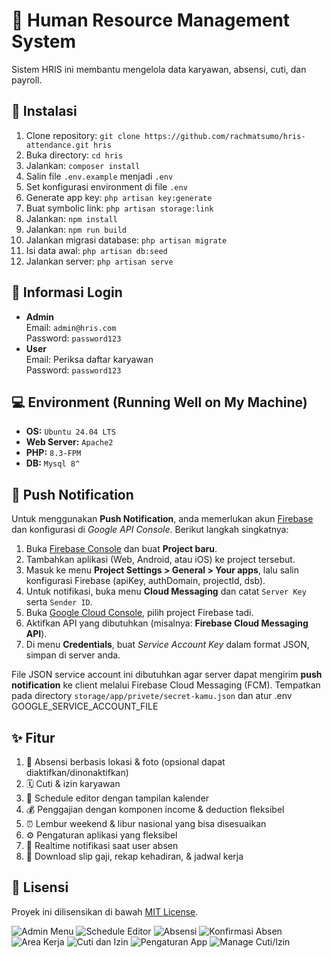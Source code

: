 <h1>📌 Human Resource Management System</h1>

<p>Sistem HRIS ini membantu mengelola data karyawan, absensi, cuti, dan payroll.</p>

<h2>🚀 Instalasi</h2>
<ol>
    <li>Clone repository: <code>git clone https://github.com/rachmatsumo/hris-attendance.git hris</code></li>
    <li>Buka directory: <code>cd hris</code></li>
    <li>Jalankan: <code>composer install</code></li>
    <li>Salin file <code>.env.example</code> menjadi <code>.env</code></li>
    <li>Set konfigurasi environment di file <code>.env</code></li>
    <li>Generate app key: <code>php artisan key:generate</code></li>
    <li>Buat symbolic link: <code>php artisan storage:link</code></li>
    <li>Jalankan: <code>npm install</code></li>
    <li>Jalankan: <code>npm run build</code></li>
    <li>Jalankan migrasi database: <code>php artisan migrate</code></li>
    <li>Isi data awal: <code>php artisan db:seed</code></li>
    <li>Jalankan server: <code>php artisan serve</code></li>
</ol>

<h2>🔑 Informasi Login</h2>
<ul>
    <li><strong>Admin</strong><br>
        Email: <code>admin@hris.com</code><br>
        Password: <code>password123</code>
    </li>
    <li><strong>User</strong><br>
        Email: Periksa daftar karyawan<br>
        Password: <code>password123</code>
    </li>
</ul>

<h2>💻 Environment (Running Well on My Machine)</h2>
<ul>
    <li><strong>OS:</strong> <code>Ubuntu 24.04 LTS</code></li>
    <li><strong>Web Server:</strong> <code>Apache2</code></li>
    <li><strong>PHP:</strong> <code>8.3-FPM</code></li>
    <li><strong>DB:</strong> <code>Mysql 8^</code></li>
</ul>

<h2>🔔 Push Notification</h2>
<p>Untuk menggunakan <strong>Push Notification</strong>, anda memerlukan akun <a href="https://firebase.google.com/" target="_blank">Firebase</a> dan konfigurasi di <em>Google API Console</em>. Berikut langkah singkatnya:</p>

<ol>
  <li>Buka <a href="https://console.firebase.google.com/" target="_blank">Firebase Console</a> dan buat <strong>Project baru</strong>.</li>
  <li>Tambahkan aplikasi (Web, Android, atau iOS) ke project tersebut.</li>
  <li>Masuk ke menu <strong>Project Settings &gt; General &gt; Your apps</strong>, lalu salin konfigurasi Firebase (apiKey, authDomain, projectId, dsb).</li>
  <li>Untuk notifikasi, buka menu <strong>Cloud Messaging</strong> dan catat <code>Server Key</code> serta <code>Sender ID</code>.</li>
  <li>Buka <a href="https://console.cloud.google.com/apis/dashboard" target="_blank">Google Cloud Console</a>, pilih project Firebase tadi.</li>
  <li>Aktifkan API yang dibutuhkan (misalnya: <strong>Firebase Cloud Messaging API</strong>).</li>
  <li>Di menu <strong>Credentials</strong>, buat <em>Service Account Key</em> dalam format JSON, simpan di server anda.</li>
</ol>

<p>File JSON service account ini dibutuhkan agar server dapat mengirim <strong>push notification</strong> ke client melalui Firebase Cloud Messaging (FCM). Tempatkan pada directory <code>storage/app/privete/secret-kamu.json</code> dan atur .env GOOGLE_SERVICE_ACCOUNT_FILE</p>

<h2>✨ Fitur</h2> 

<ol>
  <li>📍 Absensi berbasis lokasi & foto (opsional dapat diaktifkan/dinonaktifkan)</li>
  <li>🗓️ Cuti & izin karyawan</li> 
  <li>📅 Schedule editor dengan tampilan kalender</li>
  <li>💰 Penggajian dengan komponen income & deduction fleksibel</li>
  <li>⏰ Lembur weekend & libur nasional yang bisa disesuaikan</li> 
  <li>⚙️ Pengaturan aplikasi yang fleksibel</li> 
  <li>🔔 Realtime notifikasi saat user absen</li> 
  <li>📑 Download slip gaji, rekap kehadiran, & jadwal kerja</li> 
</ol>
 

<h2>📄 Lisensi</h2>
<p>Proyek ini dilisensikan di bawah <a href="LICENSE">MIT License</a>.</p>

![Admin Menu](screenshots/pic1.png)
![Schedule Editor](screenshots/pic2.png)
![Absensi](screenshots/pic3.png)
![Konfirmasi Absen](screenshots/pic4.png)
![Area Kerja](screenshots/pic5.png)
![Cuti dan Izin](screenshots/pic6.png)
![Pengaturan App](screenshots/pic7.png)
![Manage Cuti/Izin](screenshots/pic8.png)
